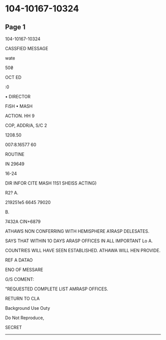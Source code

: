 # 104-10167-10324

## Page 1

104-10167-10324

CASSFIED MESSAGE

wate

50₴

OCT ED

:0

• DIRECTOR

FiSH • MASH

ACTION. HH 9

COP, ADDR/A, S/C 2

1208.50

007:8.16577 60

ROUTINE

IN 29649

16-24

DIR INFOR CITE MASH 11S1 SHEISS ACTING)

R2? A.

219251e5 6645 79020

B.

7432A CIN+6879

ATHAWS NON CONFERRING WITH HEMISPHERE A1RASP DELESATES.

SAYS THAT WITHIN 1O DAYS ARASP OFFICES IN ALL IMPORTANT Lo A.

COUNTRIES WILL HAVE SEEN ESTABLISHED. ATHAWA WILL HEN PROVIDE.

REF A DATAO

ENO OF MESSARE

G/S COMENT:

"REQUESTED COMPLETE LIST AMRASP OFFICES.

RETURN TO CLA

Background Use Outy

Do Not Reproduce,

SECRET

---

